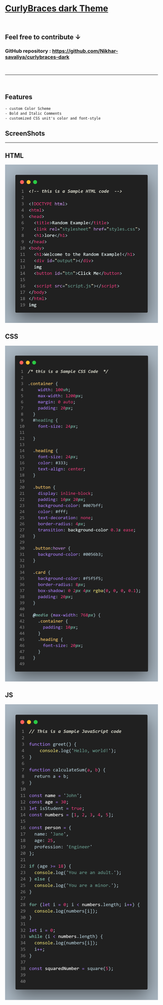 # [CurlyBraces dark Theme](https://github.com/Nikhar-savaliya/curlybraces-dark) 
<br>

## Feel free to contribute **↓**
### **GitHub repository :**  https://github.com/Nikhar-savaliya/curlybraces-dark
<br>
<hr>
<br>

## **Features**
    - custom Color Scheme
    - Bold and Italic Comments
    - customized CSS unit's color and font-style

## ScreenShots
<hr>

## HTML
<img src="https://raw.githubusercontent.com/Nikhar-savaliya/curlybraces-dark/main/screenshots/html.png?token=GHSAT0AAAAAACEVB3XFLLCA7FVBSMLCQTYSZFGKNIQ" alt="Preview" width="600">
<br>

## CSS
<img src="https://raw.githubusercontent.com/Nikhar-savaliya/curlybraces-dark/4c9b8c902bddf01e4dbe7cc3859e71b23ddf26cc/screenshots/css.png?token=GHSAT0AAAAAACEVB3XF3NCGX62NNK6CTWNOZFGKMCA" alt="Preview" width="600">

<br>

## JS
<img src="https://raw.githubusercontent.com/Nikhar-savaliya/curlybraces-dark/main/screenshots/js.png?token=GHSAT0AAAAAACEVB3XE2ZJ2OZCOMFC4B6YEZFGKNYQ" alt="Preview" width="600">

<br>



